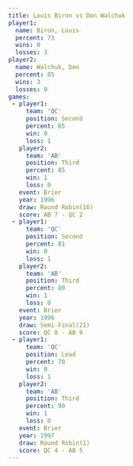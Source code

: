 ```yaml
---
title: Louis Biron vs Don Walchuk
player1:            
  name: Biron, Louis
  percent: 73       
  wins: 0           
  losses: 3         
player2:            
  name: Walchuk, Don
  percent: 85       
  wins: 3           
  losses: 0         
games:
 - player1:          
     team: 'QC'      
     position: Second
     percent: 65     
     win: 0          
     loss: 1         
   player2:         
     team: 'AB'     
     position: Third
     percent: 85    
     win: 1         
     loss: 0        
   event: Brier         
   year: 1996           
   draw: Round Robin(16)
   score: AB 7 - QC 2   
 - player1:          
     team: 'QC'      
     position: Second
     percent: 81     
     win: 0          
     loss: 1         
   player2:         
     team: 'AB'     
     position: Third
     percent: 80    
     win: 1         
     loss: 0        
   event: Brier        
   year: 1996          
   draw: Semi-Final(21)
   score: QC 8 - AB 9  
 - player1:        
     team: 'QC'    
     position: Lead
     percent: 70   
     win: 0        
     loss: 1       
   player2:         
     team: 'AB'     
     position: Third
     percent: 90    
     win: 1         
     loss: 0        
   event: Brier        
   year: 1997          
   draw: Round Robin(1)
   score: QC 4 - AB 5  
---
```

